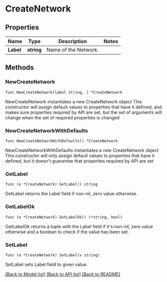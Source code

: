 # CreateNetwork

## Properties

Name | Type | Description | Notes
------------ | ------------- | ------------- | -------------
**Label** | **string** | Name of the Network. | 

## Methods

### NewCreateNetwork

`func NewCreateNetwork(label string, ) *CreateNetwork`

NewCreateNetwork instantiates a new CreateNetwork object
This constructor will assign default values to properties that have it defined,
and makes sure properties required by API are set, but the set of arguments
will change when the set of required properties is changed

### NewCreateNetworkWithDefaults

`func NewCreateNetworkWithDefaults() *CreateNetwork`

NewCreateNetworkWithDefaults instantiates a new CreateNetwork object
This constructor will only assign default values to properties that have it defined,
but it doesn't guarantee that properties required by API are set

### GetLabel

`func (o *CreateNetwork) GetLabel() string`

GetLabel returns the Label field if non-nil, zero value otherwise.

### GetLabelOk

`func (o *CreateNetwork) GetLabelOk() (*string, bool)`

GetLabelOk returns a tuple with the Label field if it's non-nil, zero value otherwise
and a boolean to check if the value has been set.

### SetLabel

`func (o *CreateNetwork) SetLabel(v string)`

SetLabel sets Label field to given value.



[[Back to Model list]](../README.md#documentation-for-models) [[Back to API list]](../README.md#documentation-for-api-endpoints) [[Back to README]](../README.md)


